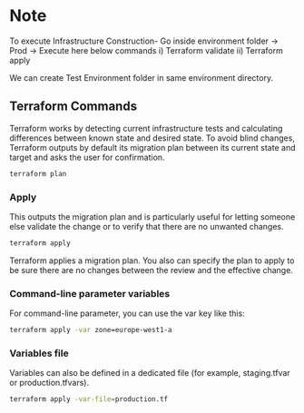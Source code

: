 # Note
To execute Infrastructure Construction-
Go inside environment folder -> Prod -> Execute here below commands
i) Terraform validate
ii) Terraform apply

We can create Test Environment folder in same environment directory. 


## Terraform Commands 

Terraform works by detecting current infrastructure tests and calculating differences between known state and desired state. To avoid blind changes, Terraform outputs by default its migration plan between its current state and target and asks the user for confirmation.
```sh
terraform plan
```
### Apply 
This outputs the migration plan and is particularly useful for letting someone else validate the change or to verify that there are no unwanted changes.
```sh
terraform apply
```
Terraform applies a migration plan. You also can specify the plan to apply to be sure there are no changes between the review and the effective change.

### Command-line parameter variables

For command-line parameter, you can use the var key like this:
```sh
terraform apply -var zone=europe-west1-a
```

### Variables file
Variables can also be defined in a dedicated file (for example, staging.tfvar or production.tfvars).
```sh
terraform apply -var-file=production.tf
```
